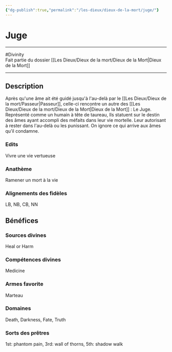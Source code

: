 ```yaml
---
{"dg-publish":true,"permalink":"/les-dieux/dieux-de-la-mort/juge/"}
---
```


# Juge
---
#Divinity  
Fait partie du dossier [[Les Dieux/Dieux de la mort/Dieux de la Mort\|Dieux de la Mort]]

-------
## Description
Après qu'une âme ait été guidé jusqu'à l'au-delà par le [[Les Dieux/Dieux de la mort/Passeur\|Passeur]], celle-ci rencontre un autre des [[Les Dieux/Dieux de la mort/Dieux de la Mort\|Dieux de la Mort]] : Le Juge.
Représenté comme un humain à tête de taureau, Ils statuent sur le destin des âmes ayant accompli des méfaits dans leur vie mortelle. Leur autorisant à rester dans l'au-delà ou les punissant. On ignore ce qui arrive aux âmes qu’il condamne.
### Edits
Vivre une vie vertueuse
### Anathème
Ramener un mort à la vie
### Alignements des fidèles
LB, NB, CB, NN
## Bénéfices
### Sources divines
Heal or Harm
### Compétences divines
Medicine
### Armes favorite
Marteau
### Domaines
Death, Darkness, Fate, Truth
### Sorts des prêtres
1st: phantom pain, 3rd: wall of thorns, 5th: shadow walk